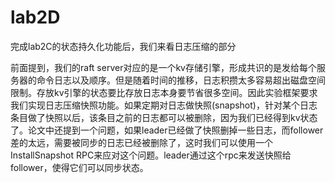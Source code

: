 # lab2D

完成lab2C的状态持久化功能后，我们来看日志压缩的部分

前面提到，我们的raft server对应的是一个kv存储引擎，形成共识的是发给每个服务器的命令日志以及顺序。但是随着时间的推移，日志积攒太多容易超出磁盘空间限制。存放kv引擎的状态要比存放日志本身要节省很多空间。因此实验框架要求我们实现日志压缩快照功能。如果定期对日志做快照(snapshot)，针对某个日志条目做了快照以后，该条目之前的日志都可以被删除，因为我们已经得到kv状态了。论文中还提到一个问题，如果leader已经做了快照删掉一些日志，而follower差的太远，需要被同步的日志已经被删除了，这时我们可以使用一个InstallSnapshot RPC来应对这个问题。leader通过这个rpc来发送快照给follower，使得它们可以同步状态。